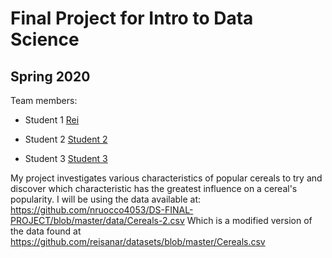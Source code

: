 # Final Project for Intro to Data Science

## Spring 2020

Team members: 

- Student 1 [Rei](mailto:rsanchezarias@floridapoly.edu)

- Student 2 [Student 2](mailto:student2@floridapoly.edu)

- Student 3 [Student 3](mailto:student3@floridapoly.edu)


My project investigates various characteristics of popular cereals to try and discover which characteristic has the greatest influence on a cereal's popularity.
I will be using the data available at: 
<https://github.com/nruocco4053/DS-FINAL-PROJECT/blob/master/data/Cereals-2.csv> 
Which is a modified version of the data found at <https://github.com/reisanar/datasets/blob/master/Cereals.csv>

